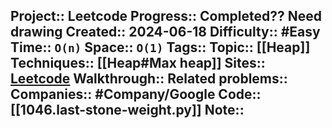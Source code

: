 Project:: Leetcode
Progress:: Completed?? Need drawing
Created:: 2024-06-18
Difficulty:: #Easy 
Time:: `O(n)`
Space:: `O(1)`
Tags:: 
Topic:: [[Heap]]
Techniques:: [[Heap#Max heap]]
Sites:: [Leetcode](https://leetcode.com/problems/last-stone-weight/description/)
Walkthrough:: 
Related problems:: 
Companies:: #Company/Google
Code:: [[1046.last-stone-weight.py]]
Note:: 
---
